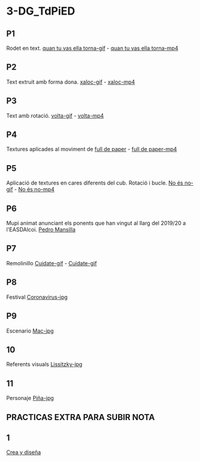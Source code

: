 # 3-DG_TdPiED
##  P1
Rodet en text. [quan tu vas ella torna-gif](p1_paqui_valero.gif) - [quan tu vas ella torna-mp4](p1_paqui_valero.mp4)

##  P2
Text extruit amb forma dona. [xaloc-gif](p2_paqui_valero.gif) - [xaloc-mp4](p2_paqui_valero.mp4)

##  P3
Text amb rotació. [volta-gif](p3_paqui_valero.gif) - [volta-mp4](p3_paqui_valero.mp4)

##  P4
Textures aplicades al moviment de [full de paper](p4_paqui_valero_jimenez.gif) -  [full de paper-mp4](p4_paqui_valero_jimenez.mp4)

##  P5
Aplicació de textures en cares diferents del cub. Rotació i bucle. [No és no-gif](p5_paqui_valero.gif) - [No és no-mp4](p5_paqui_valero.mp4)

##  P6
Mupi animat anunciant els ponents que han vingut al llarg del 2019/20 a l'EASDAlcoi. [Pedro Mansilla](p6_paqui_valero_jimenez.mp4) 

##  P7
Remolinillo [Cuidate-gif](p7_paqui_valero.gif) - [Cuidate-gif](p7_paqui_valero.mp4)

##  P8
Festival [Coronavirus-jpg](p8_valero_paqui.jpg)

##  P9
Escenario [Mac-jpg](p9_paqui_valero.jpg) 

##  10
Referents visuals [Lissitzky-jpg](p10_paqui_valero.jpg) 

##  11
Personaje  [Piña-jpg](p11_paqui_valero.jpg)

##  PRACTICAS EXTRA PARA SUBIR NOTA
##  1 

[Crea y diseña](p1_extra_paqui_valero.mp4)
